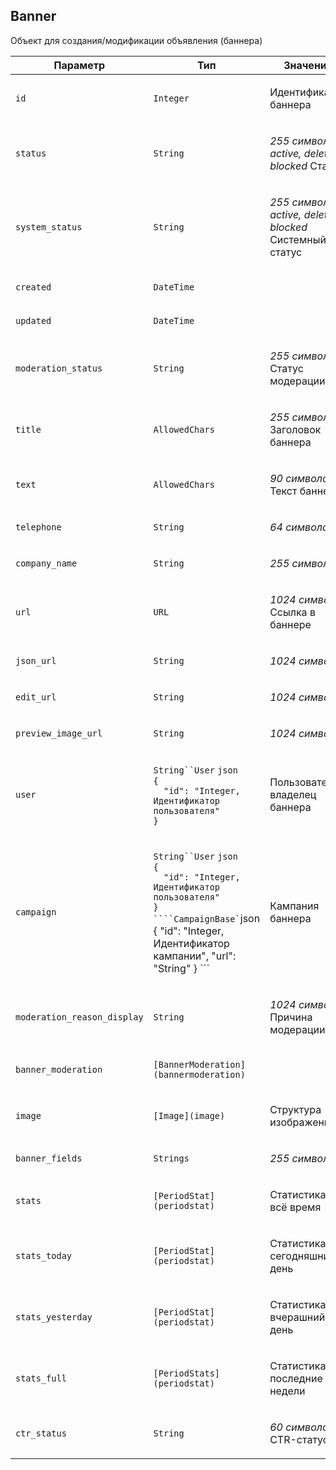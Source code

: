 
## Banner

Объект для создания/модификации объявления (баннера)

<table>
    <thead>
        <tr><th>Параметр</th><th>Тип</th><th>Значение</th></tr>
    </thead>
    <tbody>
        <tr>
            <td><p><code>id</code></p></td>
            <td><p><code>Integer</code></p></td>
            <td><p>Идентификатор баннера</p></td>
        </tr><tr>
            <td><p><code>status</code></p></td>
            <td><p><code>String</code></p></td>
            <td><p><em>255 символов</em>
<em>active, deleted, blocked</em>
Статус</p></td>
        </tr><tr>
            <td><p><code>system_status</code></p></td>
            <td><p><code>String</code></p></td>
            <td><p><em>255 символов</em>
<em>active, deleted, blocked</em>
Системный статус</p></td>
        </tr><tr>
            <td><p><code>created</code></p></td>
            <td><p><code>DateTime</code></p></td>
            <td></td>
        </tr><tr>
            <td><p><code>updated</code></p></td>
            <td><p><code>DateTime</code></p></td>
            <td></td>
        </tr><tr>
            <td><p><code>moderation_status</code></p></td>
            <td><p><code>String</code></p></td>
            <td><p><em>255 символов</em>
Статус модерации</p></td>
        </tr><tr>
            <td><p><code>title</code></p></td>
            <td><p><code>AllowedChars</code></p></td>
            <td><p><em>255 символов</em>
Заголовок баннера</p></td>
        </tr><tr>
            <td><p><code>text</code></p></td>
            <td><p><code>AllowedChars</code></p></td>
            <td><p><em>90 символов</em>
Текст баннера</p></td>
        </tr><tr>
            <td><p><code>telephone</code></p></td>
            <td><p><code>String</code></p></td>
            <td><p><em>64 символа</em></p></td>
        </tr><tr>
            <td><p><code>company_name</code></p></td>
            <td><p><code>String</code></p></td>
            <td><p><em>255 символов</em></p></td>
        </tr><tr>
            <td><p><code>url</code></p></td>
            <td><p><code>URL</code></p></td>
            <td><p><em>1024 символа</em>
Ссылка в баннере</p></td>
        </tr><tr>
            <td><p><code>json_url</code></p></td>
            <td><p><code>String</code></p></td>
            <td><p><em>1024 символа</em></p></td>
        </tr><tr>
            <td><p><code>edit_url</code></p></td>
            <td><p><code>String</code></p></td>
            <td><p><em>1024 символа</em></p></td>
        </tr><tr>
            <td><p><code>preview_image_url</code></p></td>
            <td><p><code>String</code></p></td>
            <td><p><em>1024 символа</em></p></td>
        </tr><tr>
            <td><p><code>user</code></p></td>
            <td><p><code>String``User</code>
<code>json
{
  "id": "Integer, Идентификатор пользователя"
}</code></p></td>
            <td><p>Пользователь-владелец баннера</p></td>
        </tr><tr>
            <td><p><code>campaign</code></p></td>
            <td><p><code>String``User</code>
<code>json
{
  "id": "Integer, Идентификатор пользователя"
}
````CampaignBase`</code>json
{
  "id": "Integer, Идентификатор кампании",
  "url": "String"
}
```</p></td>
            <td><p>Кампания баннера</p></td>
        </tr><tr>
            <td><p><code>moderation_reason_display</code></p></td>
            <td><p><code>String</code></p></td>
            <td><p><em>1024 символа</em>
Причина модерации</p></td>
        </tr><tr>
            <td><p><code>banner_moderation</code></p></td>
            <td><p><code>[BannerModeration](bannermoderation)</code></p></td>
            <td></td>
        </tr><tr>
            <td><p><code>image</code></p></td>
            <td><p><code>[Image](image)</code></p></td>
            <td><p>Структура изображения</p></td>
        </tr><tr>
            <td><p><code>banner_fields</code></p></td>
            <td><p><code>Strings</code></p></td>
            <td><p><em>255 символов</em></p></td>
        </tr><tr>
            <td><p><code>stats</code></p></td>
            <td><p><code>[PeriodStat](periodstat)</code></p></td>
            <td><p>Статистика за всё время</p></td>
        </tr><tr>
            <td><p><code>stats_today</code></p></td>
            <td><p><code>[PeriodStat](periodstat)</code></p></td>
            <td><p>Статистика за сегодняшний день</p></td>
        </tr><tr>
            <td><p><code>stats_yesterday</code></p></td>
            <td><p><code>[PeriodStat](periodstat)</code></p></td>
            <td><p>Статистика за вчерашний день</p></td>
        </tr><tr>
            <td><p><code>stats_full</code></p></td>
            <td><p><code>[PeriodStats](periodstat)</code></p></td>
            <td><p>Статистика за последние 2 недели</p></td>
        </tr><tr>
            <td><p><code>ctr_status</code></p></td>
            <td><p><code>String</code></p></td>
            <td><p><em>60 символов</em>
CTR-статус</p></td>
        </tr>
    </tbody>
</table>